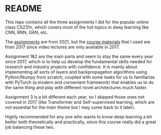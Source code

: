 # README

This repo contains all the three assignments I did for the popular online class CS231n, which covers most of the hot topics in deep learning like CNN, RNN, GAN, etc. 

The [assignments](https://cs231n.github.io/) are from 2021, but the [course materials](http://cs231n.stanford.edu/2017/syllabus.html) that I used are from 2017 since video lectures are only available in 2017. 

Assignment 1&2 are the main parts and seem to stay the same every year since 2017, which is to help us develop the fundamental skills needed for research and industry projects with confidence. It is mainly about implementing all sorts of layers and backpropagation algorithms using Python/Numpy from scratch, coupled with some tasks for us to familiarize with PyTorch (a modern and convenient framework) that enables us to do the same thing and play with different novel architectures much faster.

Assignment 3 is a bit different each year, so I skipped those ones not covered in 2017 (like Transformer and Self-supervised learning, which are not essential for the main theme but I may come back to it later).

Highly recommended for any one who wants to know deep learning a bit better both theoretically and practically, since this course really did a great job balancing these two.
